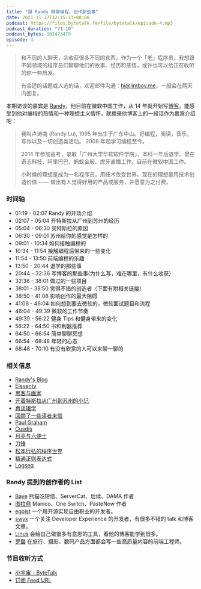 ```yaml
---
title: "跟 Randy 聊聊编程、创作那些事"
date: 2021-11-17T12:15:13+08:00
podcast: https://files.bytetalk.fm/file/bytetalk/episode-4.mp3
podcast_duration: "71:10"
podcast_bytes: 102473479
episode: 4
---
```


> 和不同的人聊天，会收获很多不同的东西，作为一个「老」程序员，我想跟不同领域的程序员们聊聊他们的故事、经历和感悟，或许也可以给正在收听的你一些启发。
> 
> 有合适的话题或人选的话，欢迎邮件沟通：hi@limboy.me，一般会在两天内回复。

本期访谈的嘉宾是 [Randy](https://lutaonan.com)，他目前在微软中国工作，从 14 年就开始写[博客](https://lutaonan.com)。能感受到他对编程的热情和一种理想主义情怀，就摘录他博客上的一段话作为嘉宾介绍吧：

<!--more-->

> 我叫卢涛南 (Randy Lu), 1995 年出生于广东中山。好编程，阅读，音乐，写作以及一切创造类活动。 2008 年起学习编程至今。
> 
> 2014 年参加高考，录取「广州大学华软软件学院」，本科一年后退学。曾在奇志科技、阿里巴巴、蚂蚁金服、虎牙直播工作。目前在微软中国工作。
> 
> 小时候的理想是成为一名程序员，用技术改变世界。现在的理想是用技术创造价值 —— 做出有人觉得好用的产品或服务，并愿意为之付费。


### 时间轴
- 01:19 - 02:07 Randy 的开场介绍
- 02:07 - 05:04 开特斯拉从广州到苏州的经历
- 05:04 - 06:30 买特斯拉的原因
- 06:30 - 09:01 苏州给你的感觉是怎样的
- 09:01 - 10:34 如何接触编程的
- 10:34 - 11:54 接触编程后带来的一些变化
- 11:54 - 13:50 前端编程的乐趣
- 13:50 - 20:44 退学的那些事
- 20:44 - 32:36 写博客的那些事(为什么写，难在哪里，有什么收获）
- 32:36 - 38:01 做过的一些项目
- 38:01 - 38:50 觉得不错的创造者（下面有附相关链接）
- 38:50 - 41:08 影响创作的最大阻碍
- 41:08 - 46:04 如何想到要去微软的，微软面试题目和流程
- 46:04 - 49:39 微软的工作节奏
- 49:39 - 56:22 健身 Tips 和健身带来的变化
- 56:22 - 64:50 书和利器推荐
- 64:50 - 66:54 简单聊聊冥想
- 66:54 - 68:48 年轻的心态
- 68:48 - 70:10 有没有欣赏的人可以来聊一聊的


### 相关信息
- [Randy's Blog](https://lutaonan.com)
- [Eleventy](https://www.11ty.dev)
- [黑客与画家](https://book.douban.com/subject/6021440/)
- [开着特斯拉从广州到苏州的小记](https://lutaonan.com/blog/trip-from-guangzhou-to-suzhou/)
- [再谈辍学](https://lutaonan.com/blog/talking-about-dropout-again/)
- [回顾了一些读者来信](https://lutaonan.com/blog/letters-from-reader/)
- [Paul Graham](http://www.paulgraham.com/articles.html)
- [Cusdis](https://cusdis.com)
- [月亮与六便士](https://book.douban.com/subject/26954760/)
- [刀锋](https://book.douban.com/subject/2035162/)
- [松本行弘的程序世界](https://book.douban.com/subject/2035162/)
- [精通正则表达式](https://book.douban.com/subject/2154713/)
- [Logseq](https://logseq.com)

### Randy 提到的创作者的 List
- [Baye](https://twitter.com/waylybaye) 熊猫吃短信、ServerCat、后续、DAMA 作者
- [图拉鼎](https://twitter.com/tualatrix) Manico、One Switch、PasteNow 作者
- [egoist](https://github.com/egoist) 一个用开源实现自由职业的开发者。
- [swyx](https://www.swyx.io/) 一个关注 Developer Experience 的开发者，有很多不错的 talk 和博客文章。
- [Linus](https://thesephist.com/) 会给自己做很多有意思的工具，看他的博客能学到很多。
- [罗磊](https://luolei.org/) 在旅行、摄影、数码产品方面都会写一些高质量内容的前端工程师。

### 节目收听方式
- [小宇宙 - ByteTalk](https://www.xiaoyuzhoufm.com/podcast/6177bab6b69226ed16a3ed41)
- [订阅 Feed URL](https://bytetalk.fm/index.xml)
